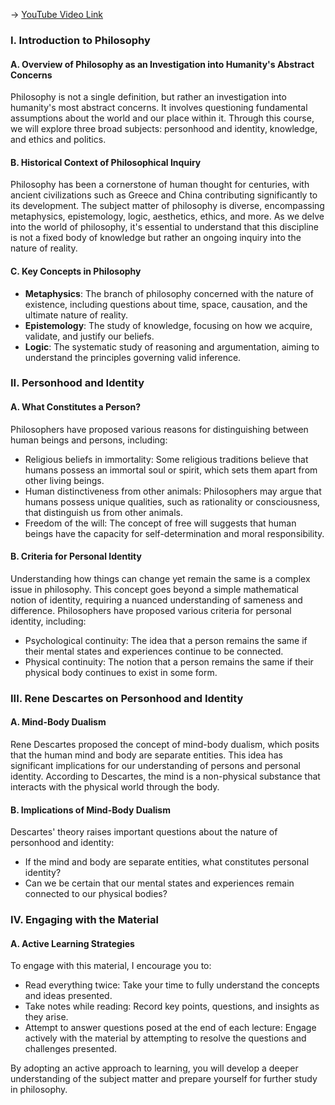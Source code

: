 -> [YouTube Video Link](https://www.youtube.com/watch?v=vHpKePVXWlA&list=PLdLiRaajwSXSCRO9OwI0M9kfgcsPwq4gH&index=1&pp=iAQB)

### I. Introduction to Philosophy
#### A. Overview of Philosophy as an Investigation into Humanity's Abstract Concerns

Philosophy is not a single definition, but rather an investigation into humanity's most abstract concerns. It involves questioning fundamental assumptions about the world and our place within it. Through this course, we will explore three broad subjects: personhood and identity, knowledge, and ethics and politics.

#### B. Historical Context of Philosophical Inquiry

Philosophy has been a cornerstone of human thought for centuries, with ancient civilizations such as Greece and China contributing significantly to its development. The subject matter of philosophy is diverse, encompassing metaphysics, epistemology, logic, aesthetics, ethics, and more. As we delve into the world of philosophy, it's essential to understand that this discipline is not a fixed body of knowledge but rather an ongoing inquiry into the nature of reality.

#### C. Key Concepts in Philosophy

*   **Metaphysics**: The branch of philosophy concerned with the nature of existence, including questions about time, space, causation, and the ultimate nature of reality.
*   **Epistemology**: The study of knowledge, focusing on how we acquire, validate, and justify our beliefs.
*   **Logic**: The systematic study of reasoning and argumentation, aiming to understand the principles governing valid inference.

### II. Personhood and Identity
#### A. What Constitutes a Person?

Philosophers have proposed various reasons for distinguishing between human beings and persons, including:

*   Religious beliefs in immortality: Some religious traditions believe that humans possess an immortal soul or spirit, which sets them apart from other living beings.
*   Human distinctiveness from other animals: Philosophers may argue that humans possess unique qualities, such as rationality or consciousness, that distinguish us from other animals.
*   Freedom of the will: The concept of free will suggests that human beings have the capacity for self-determination and moral responsibility.

#### B. Criteria for Personal Identity

Understanding how things can change yet remain the same is a complex issue in philosophy. This concept goes beyond a simple mathematical notion of identity, requiring a nuanced understanding of sameness and difference. Philosophers have proposed various criteria for personal identity, including:

*   Psychological continuity: The idea that a person remains the same if their mental states and experiences continue to be connected.
*   Physical continuity: The notion that a person remains the same if their physical body continues to exist in some form.

### III. Rene Descartes on Personhood and Identity
#### A. Mind-Body Dualism

Rene Descartes proposed the concept of mind-body dualism, which posits that the human mind and body are separate entities. This idea has significant implications for our understanding of persons and personal identity. According to Descartes, the mind is a non-physical substance that interacts with the physical world through the body.

#### B. Implications of Mind-Body Dualism

Descartes' theory raises important questions about the nature of personhood and identity:

*   If the mind and body are separate entities, what constitutes personal identity?
*   Can we be certain that our mental states and experiences remain connected to our physical bodies?

### IV. Engaging with the Material
#### A. Active Learning Strategies

To engage with this material, I encourage you to:

*   Read everything twice: Take your time to fully understand the concepts and ideas presented.
*   Take notes while reading: Record key points, questions, and insights as they arise.
*   Attempt to answer questions posed at the end of each lecture: Engage actively with the material by attempting to resolve the questions and challenges presented.

By adopting an active approach to learning, you will develop a deeper understanding of the subject matter and prepare yourself for further study in philosophy.